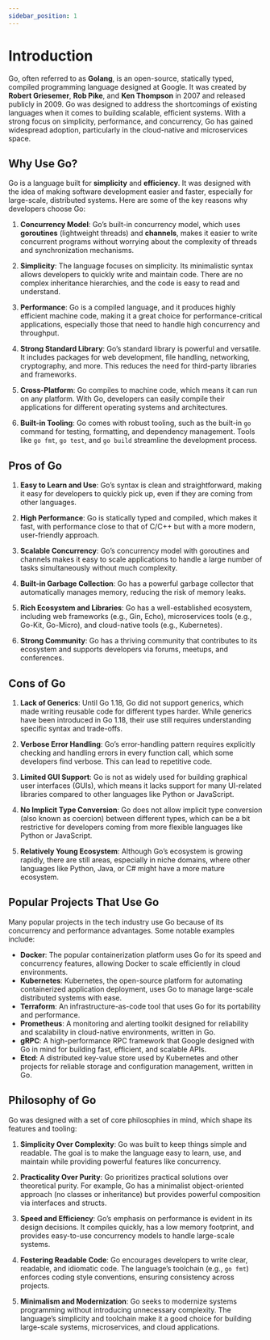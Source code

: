 ```yaml
---
sidebar_position: 1
---
```


# Introduction

Go, often referred to as **Golang**, is an open-source, statically typed, compiled programming language designed at Google. It was created by **Robert Griesemer**, **Rob Pike**, and **Ken Thompson** in 2007 and released publicly in 2009. Go was designed to address the shortcomings of existing languages when it comes to building scalable, efficient systems. With a strong focus on simplicity, performance, and concurrency, Go has gained widespread adoption, particularly in the cloud-native and microservices space.

## Why Use Go?

Go is a language built for **simplicity** and **efficiency**. It was designed with the idea of making software development easier and faster, especially for large-scale, distributed systems. Here are some of the key reasons why developers choose Go:

1. **Concurrency Model**: Go’s built-in concurrency model, which uses **goroutines** (lightweight threads) and **channels**, makes it easier to write concurrent programs without worrying about the complexity of threads and synchronization mechanisms.

2. **Simplicity**: The language focuses on simplicity. Its minimalistic syntax allows developers to quickly write and maintain code. There are no complex inheritance hierarchies, and the code is easy to read and understand.

3. **Performance**: Go is a compiled language, and it produces highly efficient machine code, making it a great choice for performance-critical applications, especially those that need to handle high concurrency and throughput.

4. **Strong Standard Library**: Go’s standard library is powerful and versatile. It includes packages for web development, file handling, networking, cryptography, and more. This reduces the need for third-party libraries and frameworks.

5. **Cross-Platform**: Go compiles to machine code, which means it can run on any platform. With Go, developers can easily compile their applications for different operating systems and architectures.

6. **Built-in Tooling**: Go comes with robust tooling, such as the built-in `go` command for testing, formatting, and dependency management. Tools like `go fmt`, `go test`, and `go build` streamline the development process.

## Pros of Go

1. **Easy to Learn and Use**: Go’s syntax is clean and straightforward, making it easy for developers to quickly pick up, even if they are coming from other languages.
2. **High Performance**: Go is statically typed and compiled, which makes it fast, with performance close to that of C/C++ but with a more modern, user-friendly approach.

3. **Scalable Concurrency**: Go’s concurrency model with goroutines and channels makes it easy to scale applications to handle a large number of tasks simultaneously without much complexity.

4. **Built-in Garbage Collection**: Go has a powerful garbage collector that automatically manages memory, reducing the risk of memory leaks.

5. **Rich Ecosystem and Libraries**: Go has a well-established ecosystem, including web frameworks (e.g., Gin, Echo), microservices tools (e.g., Go-Kit, Go-Micro), and cloud-native tools (e.g., Kubernetes).

6. **Strong Community**: Go has a thriving community that contributes to its ecosystem and supports developers via forums, meetups, and conferences.

## Cons of Go

1. **Lack of Generics**: Until Go 1.18, Go did not support generics, which made writing reusable code for different types harder. While generics have been introduced in Go 1.18, their use still requires understanding specific syntax and trade-offs.

2. **Verbose Error Handling**: Go’s error-handling pattern requires explicitly checking and handling errors in every function call, which some developers find verbose. This can lead to repetitive code.

3. **Limited GUI Support**: Go is not as widely used for building graphical user interfaces (GUIs), which means it lacks support for many UI-related libraries compared to other languages like Python or JavaScript.

4. **No Implicit Type Conversion**: Go does not allow implicit type conversion (also known as coercion) between different types, which can be a bit restrictive for developers coming from more flexible languages like Python or JavaScript.

5. **Relatively Young Ecosystem**: Although Go’s ecosystem is growing rapidly, there are still areas, especially in niche domains, where other languages like Python, Java, or C# might have a more mature ecosystem.

## Popular Projects That Use Go

Many popular projects in the tech industry use Go because of its concurrency and performance advantages. Some notable examples include:

- **Docker**: The popular containerization platform uses Go for its speed and concurrency features, allowing Docker to scale efficiently in cloud environments.
- **Kubernetes**: Kubernetes, the open-source platform for automating containerized application deployment, uses Go to manage large-scale distributed systems with ease.
- **Terraform**: An infrastructure-as-code tool that uses Go for its portability and performance.
- **Prometheus**: A monitoring and alerting toolkit designed for reliability and scalability in cloud-native environments, written in Go.
- **gRPC**: A high-performance RPC framework that Google designed with Go in mind for building fast, efficient, and scalable APIs.
- **Etcd**: A distributed key-value store used by Kubernetes and other projects for reliable storage and configuration management, written in Go.

## Philosophy of Go

Go was designed with a set of core philosophies in mind, which shape its features and tooling:

1. **Simplicity Over Complexity**: Go was built to keep things simple and readable. The goal is to make the language easy to learn, use, and maintain while providing powerful features like concurrency.

2. **Practicality Over Purity**: Go prioritizes practical solutions over theoretical purity. For example, Go has a minimalist object-oriented approach (no classes or inheritance) but provides powerful composition via interfaces and structs.

3. **Speed and Efficiency**: Go’s emphasis on performance is evident in its design decisions. It compiles quickly, has a low memory footprint, and provides easy-to-use concurrency models to handle large-scale systems.

4. **Fostering Readable Code**: Go encourages developers to write clear, readable, and idiomatic code. The language’s toolchain (e.g., `go fmt`) enforces coding style conventions, ensuring consistency across projects.

5. **Minimalism and Modernization**: Go seeks to modernize systems programming without introducing unnecessary complexity. The language’s simplicity and toolchain make it a good choice for building large-scale systems, microservices, and cloud applications.
